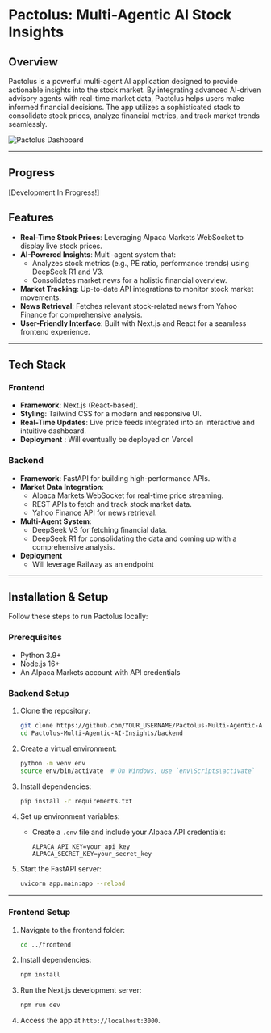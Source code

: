 # Pactolus: Multi-Agentic AI Stock Insights

## Overview
Pactolus is a powerful multi-agent AI application designed to provide actionable insights into the stock market. By integrating advanced AI-driven advisory agents with real-time market data, Pactolus helps users make informed financial decisions. The app utilizes a sophisticated stack to consolidate stock prices, analyze financial metrics, and track market trends seamlessly.

![Pactolus Dashboard](https://via.placeholder.com/800x400?text=Dashboard+Preview)

---

## Progress
[Development In Progress!]

## Features
- **Real-Time Stock Prices**: Leveraging Alpaca Markets WebSocket to display live stock prices.
- **AI-Powered Insights**: Multi-agent system that:
  - Analyzes stock metrics (e.g., PE ratio, performance trends) using DeepSeek R1 and V3.
  - Consolidates market news for a holistic financial overview.
- **Market Tracking**: Up-to-date API integrations to monitor stock market movements.
- **News Retrieval**: Fetches relevant stock-related news from Yahoo Finance for comprehensive analysis.
- **User-Friendly Interface**: Built with Next.js and React for a seamless frontend experience.

---

## Tech Stack
### **Frontend**
- **Framework**: Next.js (React-based).
- **Styling**: Tailwind CSS for a modern and responsive UI.
- **Real-Time Updates**: Live price feeds integrated into an interactive and intuitive dashboard.
- **Deployment** : Will eventually be deployed on Vercel

### **Backend**
- **Framework**: FastAPI for building high-performance APIs.
- **Market Data Integration**:
  - Alpaca Markets WebSocket for real-time price streaming.
  - REST APIs to fetch and track stock market data.
  - Yahoo Finance API for news retrieval.
- **Multi-Agent System**: 
  - DeepSeek V3 for fetching financial data.
  - DeepSeek R1 for consolidating the data and coming up with a comprehensive analysis.
- **Deployment**
  - Will leverage Railway as an endpoint

---

## Installation & Setup
Follow these steps to run Pactolus locally:

### **Prerequisites**
- Python 3.9+
- Node.js 16+
- An Alpaca Markets account with API credentials

### **Backend Setup**
1. Clone the repository:
   ```bash
   git clone https://github.com/YOUR_USERNAME/Pactolus-Multi-Agentic-AI-Insights.git
   cd Pactolus-Multi-Agentic-AI-Insights/backend

2. Create a virtual environment:

   ```bash
   python -m venv env
   source env/bin/activate  # On Windows, use `env\Scripts\activate`

3. Install dependencies:

   ```bash
   pip install -r requirements.txt

4. Set up environment variables:
   - Create a `.env` file and include your Alpaca API credentials:

     ```env
     ALPACA_API_KEY=your_api_key
     ALPACA_SECRET_KEY=your_secret_key
     ```
     
5. Start the FastAPI server:

   ```bash
   uvicorn app.main:app --reload

---

### **Frontend Setup**

1. Navigate to the frontend folder:

   ```bash
   cd ../frontend

2. Install dependencies:

   ```bash
   npm install

3. Run the Next.js development server:

   ```bash
   npm run dev

4. Access the app at `http://localhost:3000`.



